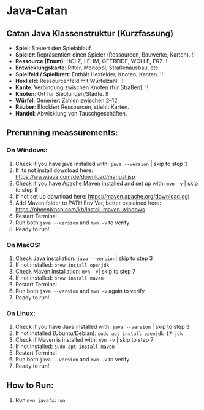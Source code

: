 # Java-Catan


## Catan Java Klassenstruktur (Kurzfassung)

- **Spiel**: Steuert den Spielablauf.
- **Spieler**: Repräsentiert einen Spieler (Ressourcen, Bauwerke, Karten). !!
- **Ressource (Enum)**: HOLZ, LEHM, GETREIDE, WOLLE, ERZ. !!
- **Entwicklungskarte**: Ritter, Monopol, Straßenausbau, etc.
- **Spielfeld / Spielbrett**: Enthält Hexfelder, Knoten, Kanten. !!
- **HexFeld**: Ressourcenfeld mit Würfelzahl. !!
- **Kante**: Verbindung zwischen Knoten (für Straßen). !!
- **Knoten**: Ort für Siedlungen/Städte. !!
- **Würfel**: Generiert Zahlen zwischen 2–12.
- **Räuber**: Blockiert Ressourcen, stiehlt Karten.
- **Handel**: Abwicklung von Tauschgeschäften.




## Prerunning meassurements:

### On Windows:
1. Check if you have java installed with: `java --version` | skip to step 3
2. If its not install download here: https://www.java.com/de/download/manual.jsp
3. Check if you have Apache Maven installed and set up with: `mvn -v` | skip to step 8
4. If not set up download here: https://maven.apache.org/download.cgi
5. Add Maven folder to PATH Env Var, better explained here: https://phoenixnap.com/kb/install-maven-windows
6. Restart Terminal
7. Run both `java --version` and `mvn -v` to verify 
8. Ready to run!

### On MacOS:
1. Check Java installation: `java --version`| skip to step 3
2. If not installed: `brew install openjdk`
3. Check Maven installation: `mvn -v`| skip to step 7
4. If not installed: `brew install maven`
6. Restart Terminal
5. Run both `java --version` and `mvn -v` again to verify
7. Ready to run!

### On Linux:
1. Check if you have Java installed with: `java --version` | skip to step 3
2. If not installed (Ubuntu/Debian): `sudo apt install openjdk-17-jdk`
3. Check if Maven is installed with: `mvn -v` | skip to step 7
4. If not installed: `sudo apt install maven`
5. Restart Terminal
6. Run both `java --version` and `mvn -v` to verify
7. Ready to run!


## How to Run:
1. Run `mvn javafx:run`
